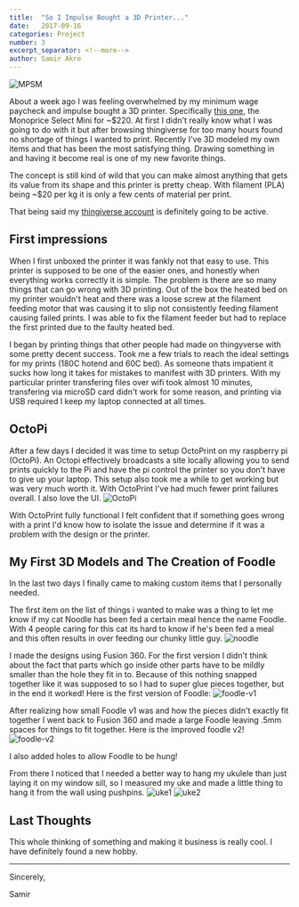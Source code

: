 ```yaml
---
title:  "So I Impulse Bought a 3D Printer..."
date:   2017-09-16
categories: Project
number: 3
excerpt_separator: <!--more-->
author: Samir Akre
---
```

![MPSM](/assets/images/3dPrint/MSMv2.jpg)

About a week ago I was feeling overwhelmed by my minimum wage paycheck and impulse bought a 3D printer. Specifically [this one](https://www.amazon.com/Monoprice-Select-Printer-Heated-Filament/dp/B01FL49VZE), the Monoprice Select Mini for ~$220.
At first I didn't really know what I was going to do with it but after browsing thingiverse for too many hours found no shortage of things I wanted to print. Recently I've 3D modeled my own items and that has been the most satisfying thing. Drawing something in and having it become real is one of my new favorite things.

The concept is still kind of wild that you can make almost anything that gets its value from its shape and this printer is pretty cheap. With filament (PLA) being ~$20 per kg it is only a few cents of material per print. 

That being said my [thingiverse account](https://www.thingiverse.com/sakre/about) is definitely going to be active.
<!--more-->


## First impressions

When I first unboxed the printer it was fankly not that easy to use. This printer is supposed to be one of the easier ones, and honestly when everything works correctly it is simple. The problem is there are so many things that can go wrong with 3D printing. Out of the box the heated bed on my printer wouldn't heat and there was a loose screw at the filament feeding motor that was causing it to slip not consistently feeding filament causing failed prints. I was able to fix the filament feeder but had to replace the first printed due to the faulty heated bed. 

I began by printing things that other people had made on thingyverse with some pretty decent success. Took me a few trials to reach the ideal settings for my prints (180C hotend and 60C bed). As someone thats impatient it sucks how long it takes for mistakes to manifest with 3D printers. With my particular printer transfering files over wifi took almost 10 minutes, transfering via microSD card didn't work for some reason, and printing via USB required I keep my laptop connected at all times.

## OctoPi
After a few days I decided it was time to setup OctoPrint on my raspberry pi (OctoPi). An Octopi effectively broadcasts a site locally allowing you to send prints quickly to the Pi and have the pi control the printer so you don't have to give up your laptop. This setup also took me a while to get working but was very much worth it. With OctoPrint I've had much fewer print failures overall. I also love the UI.
![OctoPi](/assets/images/3dPrint/OctoPi.png)

With OctoPrint fully functional I felt confident that if something goes wrong with a print I'd know how to isolate the issue and determine if it was a problem with the design or the printer.

## My First 3D Models and The Creation of Foodle

In the last two days I finally came to making custom items that I personally needed. 

The first item on the list of things i wanted to make was a thing to let me know if my cat Noodle has been fed a certain meal hence the name Foodle. With 4 people caring for this cat its hard to know if he's been fed a meal and this often results in over feeding our chunky little guy. 
![noodle](/assets/images/3dPrint/noodz.jpg)

I made the designs using Fusion 360. For the first version I didn't think about the fact that parts which go inside other parts have to be mildly smaller than the hole they fit in to. Because of this nothing snapped together like it was supposed to so I had to super glue pieces together, but in the end it worked!
Here is the first version of Foodle:
![foodle-v1](/assets/images/3dPrint/Foodle-v1.JPG)

After realizing how small Foodle v1 was and how the pieces didn't exactly fit together I went back to Fusion 360 and made a large Foodle leaving .5mm spaces for things to fit together.
Here is the improved foodle v2!
![foodle-v2](/assets/images/3dPrint/Foodle.JPG)

I also added holes to allow Foodle to be hung!

From there I noticed that I needed a better way to hang my ukulele than just laying it on my window sill, so I measured my uke and made a little thing to hang it from the wall using pushpins.
![uke1](/assets/images/3dPrint/UkeHold-1.JPG) ![uke2](/assets/images/3dPrint/UkeHold-2.JPG)


## Last Thoughts

This whole thinking of something and making it business is really cool. I have definitely found a new hobby.


---
Sincerely,

Samir

